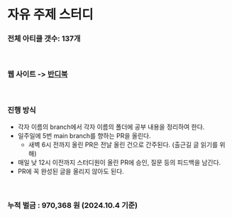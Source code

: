 # 자유 주제 스터디
### 전체 아티클 갯수: 137개

<br>

### 웹 사이트 -> [반디북](https://bandibook.vercel.app/10000-bagger)

<br>

### 진행 방식
- 각자 이름의 branch에서 각자 이름의 폴더에 공부 내용을 정리하여 한다.
- 일주일에 5번 main branch를 향하는 PR을 올린다.
  - 새벽 6시 전까지 올린 PR은 전날 올린 건으로 간주된다. (출근길 글 읽기를 위해)
- 매일 낮 12시 이전까지 스터디원이 올린 PR에 승인, 질문 등의 피드백을 남긴다.
- PR에 꼭 완성된 글을 올리지 않아도 된다.

<br>

### 누적 벌금 : 970,368 원 (2024.10.4 기준)
